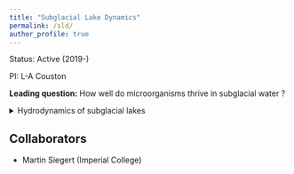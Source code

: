 ```yaml
---
title: "Subglacial Lake Dynamics"
permalink: /sld/
author_profile: true
---
```


Status: Active (2019-)

PI: L-A Couston

**Leading question:** How well do microorganisms thrive in subglacial water ?

<details>
<summary>Hydrodynamics of subglacial lakes</summary>

+ Which Antarctic subglacial lakes (ASL) are at rest ? Which ASL are dynamic ?
+ How intense are fluid motions in dynamic ASL ?
</details>


## Collaborators
- Martin Siegert (Imperial College)
